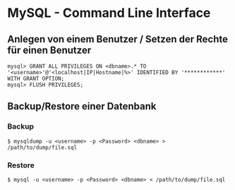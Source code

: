 # MySQL - Command Line Interface

## Anlegen von einem Benutzer / Setzen der Rechte für einen Benutzer
```
mysql> GRANT ALL PRIVILEGES ON <dbname>.* TO '<username>'@'<localhost|IP|Hostname|%>' IDENTIFIED BY '************' WITH GRANT OPTION;
mysql> FLUSH PRIVILEGES;
```

## Backup/Restore einer Datenbank
### Backup
```
$ mysqldump -u <username> -p <Password> <dbname> > /path/to/dump/file.sql
```

### Restore
```
$ mysql -u <username> -p <Password> <dbname> < /path/to/dump/file.sql
```
